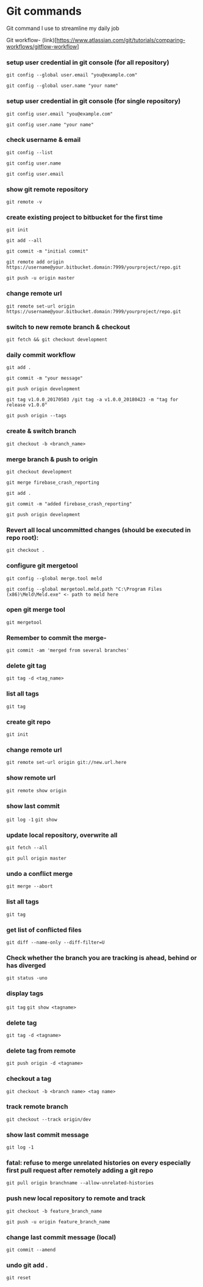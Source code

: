 # Git commands
Git command I use to streamline my daily job

Git workflow- (link)[https://www.atlassian.com/git/tutorials/comparing-workflows/gitflow-workflow]

### setup user credential in git console (for all repository)

`git config --global user.email "you@example.com"`

`git config --global user.name "your name"`

### setup user credential in git console (for single repository)

`git config user.email "you@example.com"`

`git config user.name "your name"`

### check username & email

`git config --list`

`git config user.name`

`git config user.email`

### show git remote repository

`git remote -v`


### create existing project to bitbucket for the first time

`git init`

`git add --all`

`git commit -m "initial commit"`

`git remote add origin https://username@your.bitbucket.domain:7999/yourproject/repo.git`

`git push -u origin master`

### change remote url

`git remote set-url origin https://username@your.bitbucket.domain:7999/yourproject/repo.git`

### switch to new remote branch & checkout

`git fetch && git checkout development`

### daily commit workflow

`git add .`

`git commit -m "your message"`

`git push origin development`

`git tag v1.0.0_20170503 /git tag -a v1.0.0_20180423 -m "tag for release v1.0.0"`

`git push origin --tags`

### create & switch branch

`git checkout -b <branch_name>`

### merge branch & push to origin

`git checkout development`

`git merge firebase_crash_reporting`

`git add .`

`git commit -m "added firebase_crash_reporting"`

`git push origin development`

### Revert all local uncommitted changes (should be executed in repo root):

`git checkout .`

### configure git mergetool

`git config --global merge.tool meld`

`git config --global mergetool.meld.path "C:\Program Files (x86)\Meld\Meld.exe" <- path to meld here`

### open git merge tool

`git mergetool`

### Remember to commit the merge-

`git commit -am 'merged from several branches'`

### delete git tag

`git tag -d <tag_name>`

### list all tags

`git tag`

### create git repo

`git init`

### change remote url

`git remote set-url origin git://new.url.here`

### show remote url

`git remote show origin`

### show last commit

`git log -1`
`git show`

### update local repository, overwrite all

`git fetch --all`

`git pull origin master`

### undo a conflict merge

`git merge --abort`

### list all tags

`git tag`

### get list of conflicted files

`git diff --name-only --diff-filter=U`

### Check whether the branch you are tracking is ahead, behind or has diverged

`git status -uno`

### display tags

`git tag`
`git show <tagname>`

### delete tag

`git tag -d <tagname>`

### delete tag from remote

`git push origin -d <tagname>`

### checkout a tag

`git checkout -b <branch name> <tag name>`

### track remote branch

`git checkout --track origin/dev`

### show last commit message

`git log -1`

### fatal: refuse to merge unrelated histories on every especially first pull request after remotely adding a git repo

`git pull origin branchname --allow-unrelated-histories`

### push new local repository to remote and track

`git checkout -b feature_branch_name`

`git push -u origin feature_branch_name`

### change last commit message (local)

`git commit --amend`

### undo git add .

`git reset`
